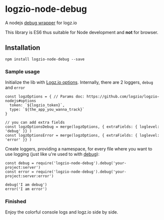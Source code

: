 # logzio-node-debug
A nodejs [debug wrapper](https://github.com/visionmedia/debug) for logz.io

This library is ES6 thus suitable for Node development and **not** for browser.

## Installation

```
npm install logzio-node-debug --save
``` 

### Sample usage

Initialize the lib with [Logz.io options](https://github.com/logzio/logzio-nodejs#options). Internally,
there are 2 loggers, `debug` and `error`

```
const logzOptions = { // Params doc: https://github.com/logzio/logzio-nodejs#options
  token: `${logzio_token}`, 
  type: `${the_app_you_wanna_track}`     
}

// you can add extra fields
const logzOptionsDebug = merge(logzOptions, { extraFields: { loglevel: 'debug' }} )
const logzOptionsError = merge(logzOptions, { extraFields: { loglevel: 'error' }} )

```

Create loggers, providing a namespace, for every file where you want to use logging (just like u're used to with [debug](https://github.com/visionmedia/debug)): 

```
const debug = require('logzio-node-debug').debug('your-project:server')
const error = require('logzio-node-debug').debug('your-project:server:error')

debug('I am debug')
error('I am error')
```

### Finished

Enjoy the colorful console logs and logz.io side by side. 
